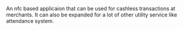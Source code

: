 An nfc based applicaion that can be used for cashless transactions at merchants. It can also be expanded for a lot of other utility service like attendance system.
